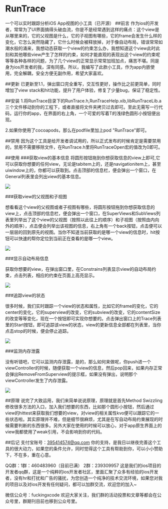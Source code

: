 # RunTrace
一个可以实时跟踪分析iOS App视图的小工具（已开源）
##前言
作为ios的开发者，常常为了UI界面搞得头破血流，你是不是经常遇到这样的痛点：这个view是从哪里来的，它的父视图是什么，它的子视图有哪些，它的frame会发生什么样的变化，它怎么突然隐藏了，它什么时候会被释放掉，对于像自动布局，错误常常如潮水般的涌来，我想动态获取一个view的约束怎么办，我想知道这个view此时此刻和其他哪些view产生了怎样的约束，如何才能直观的表现出这个view的约束呢等等各种各样的问题，为了几个view的正常显示常常加班加点，痛苦不堪。同是身为ios开发者的我，深有同感。所以，我编写了此款小工具，作为app内嵌使用，完全解耦，安全方便无副作用，希望大家喜欢。

##更新
已更新至1.1，弹出窗口完全重写，交互性更好，操作比之前更简单，同时增加了view  stack和hit功能，提升了用户体验，修复了少量bug，保证了稳定性。

##安装
1.将RunTrace目录下的RunTrace.h,RunTraceHelp.xib,libRunTraceLib.a三个文件移动到你的工程下，或者直接将文件夹拷贝过去即可。至此无需写一行代码，运行你的app，在界面的右上角，一个可爱的写着T的浅绿色圆形小按钮便出现。

2.如果你使用了cocoapods，那么在podfile里加上pod "RunTrace"即可。

##禁用
因为这个工具是给开发者调试用的，所以正式发布的时候肯定是需要禁用的，禁用不需要移除文件，在RunTrace.h里将RunTraceOpen宏的值改为0即可。

##使用
###获取view的基本信息
将圆形按钮拖到你想获取信息的view上即可,它可以获取你想要的任何view，无论是tabitem上的，还是navigationitem上，甚至uiwindow上的，你都可以获取到。点击顶部的信息栏，便会弹出一个窗口，在General列表里会列出view的基本信息。

![](https://github.com/sx1989827/RunTrace/raw/master/Resource/1.gif)

###获取view的父视图和子视图

想看看这个view的父视图或者子视图有哪些，将圆形按钮拖到你想获取信息的view上，点击顶部的信息栏，便会弹出一个窗口，在SuperViews和SubViews列表里列举出了这个view的父视图（按照以此往上的顺序）和子视图（按照由内向外的顺序），点击便会列举出该视图的信息，右上角有一个back按钮，点击便可以一层层的回到原先的视图。当你不知道当前获取的是哪一个view的信息时，hit按钮可以快速的帮你定位到当前正在查看的是哪一个view。

![](https://github.com/sx1989827/RunTrace/raw/master/Resource/2.gif)

###显示自动布局信息

获取你想要的view，在弹出窗口里，在Constrains列表显示view的自动布局约束，点击列表，相应的约束在页面上高亮显示。

![](https://github.com/sx1989827/RunTrace/raw/master/Resource/3.gif)

###追踪view的状态

很多时候，我们实时跟踪一个view的状态和属性，比如它的frame的变化，它的center的变化，它的superview的改变，它的subview的改变，它的contentSize的改变等等变化，现在一个按钮即可实现你想要的。点击弹出窗口上的Trace列表里的Start按钮，即可追踪该view的状态，view的更新信息全部都在列表里，当你点击stop的时候，便会停止追踪。

![](https://github.com/sx1989827/RunTrace/raw/master/Resource/4.gif)

###监测内存泄露

没有听错吧，它可以监测内存泄露，是的，那么如何来做呢，你push进一个viewController的时候，随便获取一个view的信息，然后pop回来，如果内存正常会弹出RemoveFromSuperview的提示框，如果没有弹出，说明那个viewController发生了内存泄露。

![](https://github.com/sx1989827/RunTrace/raw/master/Resource/5.gif)

##原理
说完了大致运用，我们来简单说说原理，原理就是首先Method Swizzling修改很多方法的入口，加入我们想要的东西，比如那个圆形小按钮，然后通过view的hittest来获取我们想要的view，对view的相关属性kvo便可以跟踪它的一些状态啦。其实原理并不难，但是细节很麻烦，尤其是在写自动布局约束展现的时候需要判断的东西很多。另外大家在使用的时候可以放心，对于app原生界面上的view我都使用了weak引用，不会影响到你的代码。

##后记
支付宝账号：395414574@qq.com 你的支持，是我日以继夜完善这个工具的很大动力，如果您的条件允许，同时觉得这个工具有帮助到你，可以小小赞助下，不在多，重在心意。

QQ群：1群：460483960（目前已满） 2群：239309957 这是我们的ios项目的开发者qq群，这是一个纯粹的ios开发者社区，里面汇聚了众多有经验的ios开发者，没有hr和打扰和广告的骚扰，为您创造一个纯净的技术交流环境，如果您对我的项目以及对ios开发有任何疑问，都可以加群交流，欢迎您的加入~

微信公众号：fuckingxcode  欢迎大家关注，我们群的活动投票和文章等都会在公众号里，群期刊目前也移到公众号里。


